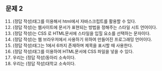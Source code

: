 ## 문제 2

11. (정답 작성)태그를 이용해서 html에서 자바스크립트를 활용할 수 있다.
12. (정답 작성)는 웹사이트에 문서가 표현되는 방법을 정해주는 스타일 시트 언어이다.
13. (정답 작성)는 CSS 로 HTML문서에 스타일을 입힐 요소를 선택하는 문자이다.
14. (정답 작성)는 웹 브라우저에서 사용하기 위하여 만들어진 프로그래밍 언어이다.
15. (정답 작성)태그는 1에서 6까지 존재하며 제목을 표시할 때 사용한다.
16. (정답 작성)태그를 이용하여 HTML문서에 CSS 파일을 넣을 수 있다.
17. 우리는 (정답 작성)동아리 소속이다.
18. 우리는 (정답 작성)대학교 소속이다.
